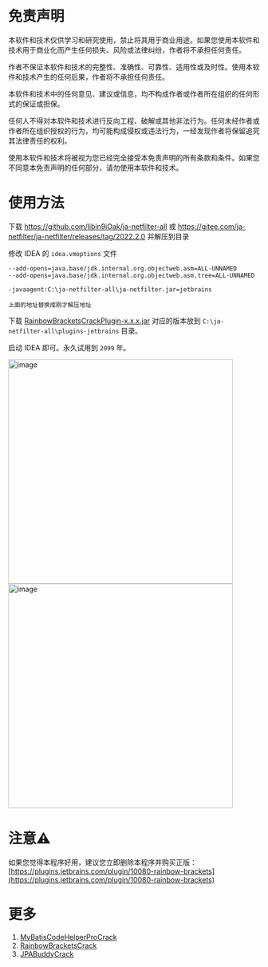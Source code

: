 # 免责声明

本软件和技术仅供学习和研究使用，禁止将其用于商业用途。如果您使用本软件和技术用于商业化而产生任何损失、风险或法律纠纷，作者将不承担任何责任。

作者不保证本软件和技术的完整性、准确性、可靠性、适用性或及时性。使用本软件和技术产生的任何后果，作者将不承担任何责任。

本软件和技术中的任何意见、建议或信息，均不构成作者或作者所在组织的任何形式的保证或担保。

任何人不得对本软件和技术进行反向工程、破解或其他非法行为。任何未经作者或作者所在组织授权的行为，均可能构成侵权或违法行为，一经发现作者将保留追究其法律责任的权利。

使用本软件和技术将被视为您已经完全接受本免责声明的所有条款和条件。如果您不同意本免责声明的任何部分，请勿使用本软件和技术。

# 使用方法

下载 https://github.com/libin9iOak/ja-netfilter-all 或 https://gitee.com/ja-netfilter/ja-netfilter/releases/tag/2022.2.0
并解压到目录

修改 IDEA 的 `idea.vmoptions` 文件

```text
--add-opens=java.base/jdk.internal.org.objectweb.asm=ALL-UNNAMED
--add-opens=java.base/jdk.internal.org.objectweb.asm.tree=ALL-UNNAMED

-javaagent:C:\ja-netfilter-all\ja-netfilter.jar=jetbrains

上面的地址替换成刚才解压地址
```

下载 [RainbowBracketsCrackPlugin-x.x.x.jar](https://github.com/starxg/RainbowBracketsCrack/releases) 对应的版本放到 `C:\ja-netfilter-all\plugins-jetbrains` 目录。


启动 IDEA 即可。永久试用到 `2099` 年。

<img width="450" alt="image" src="https://github.com/starxg/RainbowBracketsCrack/assets/34997494/217f17c4-d24d-4d30-8a91-34a24ecf1004">
<img width="450" alt="image" src="https://github.com/starxg/RainbowBracketsCrack/assets/34997494/729947ef-6658-4124-885b-719be0ffb8a1">


# 注意⚠️

如果您觉得本程序好用，建议您立即删除本程序并购买正版：[https://plugins.jetbrains.com/plugin/10080-rainbow-brackets](https://plugins.jetbrains.com/plugin/10080-rainbow-brackets)

# 更多

1. [MyBatisCodeHelperProCrack](https://github.com/starxg/MyBatisCodeHelperProCrack)
2. [RainbowBracketsCrack](https://github.com/starxg/RainbowBracketsCrack)
3. [JPABuddyCrack](https://github.com/starxg/JPABuddyCrack)


